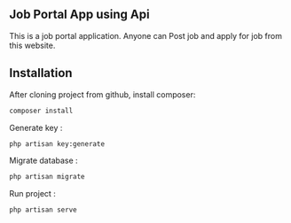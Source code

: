 
## Job Portal App using Api




This is a job portal application. Anyone can Post job and apply for job from this website.

## Installation

After cloning project from github, install composer:

```bash
composer install
```

Generate key :

```bash
php artisan key:generate
```

Migrate database :

```bash
php artisan migrate
```

Run project :
```bash
php artisan serve
```
